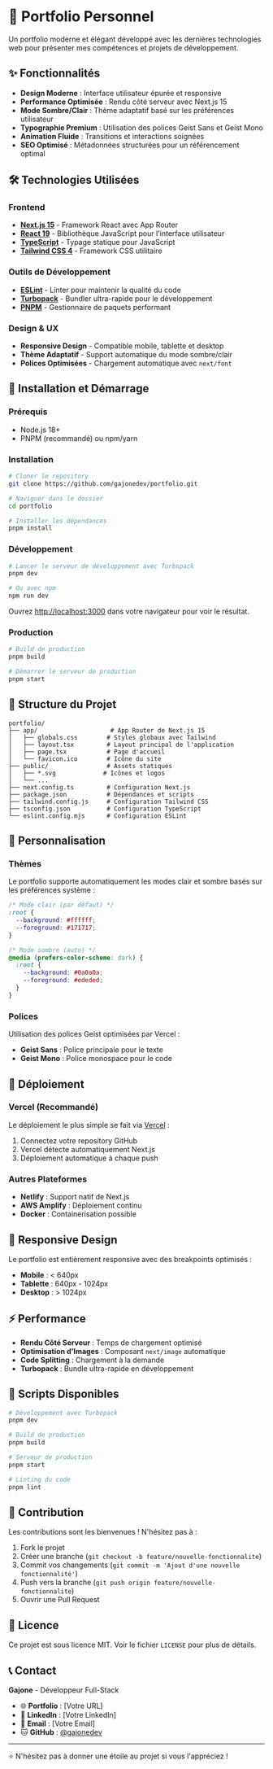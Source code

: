 # 🚀 Portfolio Personnel

Un portfolio moderne et élégant développé avec les dernières technologies web pour présenter mes compétences et projets de développement.

## ✨ Fonctionnalités

- **Design Moderne** : Interface utilisateur épurée et responsive
- **Performance Optimisée** : Rendu côté serveur avec Next.js 15
- **Mode Sombre/Clair** : Thème adaptatif basé sur les préférences utilisateur
- **Typographie Premium** : Utilisation des polices Geist Sans et Geist Mono
- **Animation Fluide** : Transitions et interactions soignées
- **SEO Optimisé** : Métadonnées structurées pour un référencement optimal

## 🛠️ Technologies Utilisées

### Frontend
- **[Next.js 15](https://nextjs.org/)** - Framework React avec App Router
- **[React 19](https://react.dev/)** - Bibliothèque JavaScript pour l'interface utilisateur
- **[TypeScript](https://www.typescriptlang.org/)** - Typage statique pour JavaScript
- **[Tailwind CSS 4](https://tailwindcss.com/)** - Framework CSS utilitaire

### Outils de Développement
- **[ESLint](https://eslint.org/)** - Linter pour maintenir la qualité du code
- **[Turbopack](https://turbo.build/)** - Bundler ultra-rapide pour le développement
- **[PNPM](https://pnpm.io/)** - Gestionnaire de paquets performant

### Design & UX
- **Responsive Design** - Compatible mobile, tablette et desktop
- **Thème Adaptatif** - Support automatique du mode sombre/clair
- **Polices Optimisées** - Chargement automatique avec `next/font`

## 🚀 Installation et Démarrage

### Prérequis
- Node.js 18+ 
- PNPM (recommandé) ou npm/yarn

### Installation
```bash
# Cloner le repository
git clone https://github.com/gajonedev/portfolio.git

# Naviguer dans le dossier
cd portfolio

# Installer les dépendances
pnpm install
```

### Développement
```bash
# Lancer le serveur de développement avec Turbopack
pnpm dev

# Ou avec npm
npm run dev
```

Ouvrez [http://localhost:3000](http://localhost:3000) dans votre navigateur pour voir le résultat.

### Production
```bash
# Build de production
pnpm build

# Démarrer le serveur de production
pnpm start
```

## 📁 Structure du Projet

```
portfolio/
├── app/                    # App Router de Next.js 15
│   ├── globals.css        # Styles globaux avec Tailwind
│   ├── layout.tsx         # Layout principal de l'application
│   ├── page.tsx           # Page d'accueil
│   └── favicon.ico        # Icône du site
├── public/                # Assets statiques
│   ├── *.svg             # Icônes et logos
│   └── ...
├── next.config.ts         # Configuration Next.js
├── package.json           # Dépendances et scripts
├── tailwind.config.js     # Configuration Tailwind CSS
├── tsconfig.json          # Configuration TypeScript
└── eslint.config.mjs      # Configuration ESLint
```

## 🎨 Personnalisation

### Thèmes
Le portfolio supporte automatiquement les modes clair et sombre basés sur les préférences système :

```css
/* Mode clair (par défaut) */
:root {
  --background: #ffffff;
  --foreground: #171717;
}

/* Mode sombre (auto) */
@media (prefers-color-scheme: dark) {
  :root {
    --background: #0a0a0a;
    --foreground: #ededed;
  }
}
```

### Polices
Utilisation des polices Geist optimisées par Vercel :
- **Geist Sans** : Police principale pour le texte
- **Geist Mono** : Police monospace pour le code

## 🚀 Déploiement

### Vercel (Recommandé)
Le déploiement le plus simple se fait via [Vercel](https://vercel.com/new?utm_medium=default-template&filter=next.js&utm_source=create-next-app&utm_campaign=create-next-app-readme) :

1. Connectez votre repository GitHub
2. Vercel détecte automatiquement Next.js
3. Déploiement automatique à chaque push

### Autres Plateformes
- **Netlify** : Support natif de Next.js
- **AWS Amplify** : Déploiement continu
- **Docker** : Containerisation possible

## 📱 Responsive Design

Le portfolio est entièrement responsive avec des breakpoints optimisés :
- **Mobile** : < 640px
- **Tablette** : 640px - 1024px  
- **Desktop** : > 1024px

## ⚡ Performance

- **Rendu Côté Serveur** : Temps de chargement optimisé
- **Optimisation d'Images** : Composant `next/image` automatique
- **Code Splitting** : Chargement à la demande
- **Turbopack** : Bundle ultra-rapide en développement

## 🔧 Scripts Disponibles

```bash
# Développement avec Turbopack
pnpm dev

# Build de production
pnpm build

# Serveur de production
pnpm start

# Linting du code
pnpm lint
```

## 🤝 Contribution

Les contributions sont les bienvenues ! N'hésitez pas à :

1. Fork le projet
2. Créer une branche (`git checkout -b feature/nouvelle-fonctionnalite`)
3. Commit vos changements (`git commit -m 'Ajout d'une nouvelle fonctionnalité'`)
4. Push vers la branche (`git push origin feature/nouvelle-fonctionnalite`)
5. Ouvrir une Pull Request

## 📄 Licence

Ce projet est sous licence MIT. Voir le fichier `LICENSE` pour plus de détails.

## 📞 Contact

**Gajone** - Développeur Full-Stack

- 🌐 **Portfolio** : [Votre URL]
- 💼 **LinkedIn** : [Votre LinkedIn]
- 📧 **Email** : [Votre Email]
- 🐱 **GitHub** : [@gajonedev](https://github.com/gajonedev)

---

⭐ N'hésitez pas à donner une étoile au projet si vous l'appréciez !
